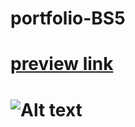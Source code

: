 # portfolio-BS5
# [preview link ](https://mn0unreal.github.io/portfolio-BS5 "preview ")
# ![Alt text](/../mn0unreal/portfolio-BS5/blob/master/desktop.PNG?raw=true "Desktop")

